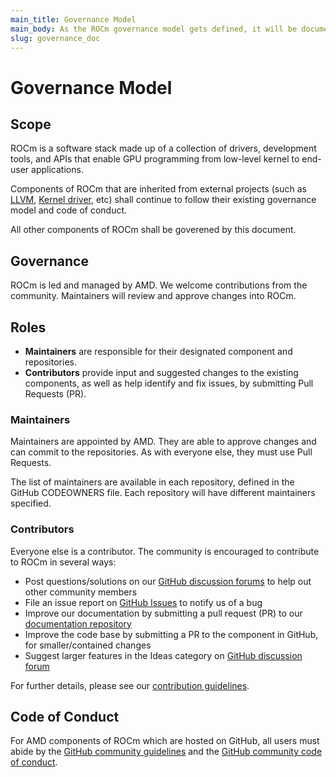```yaml
---
main_title: Governance Model
main_body: As the ROCm governance model gets defined, it will be documented here.
slug: governance_doc
---
```


# Governance Model

## Scope

ROCm is a software stack made up of a collection of drivers, development tools, and APIs that enable GPU programming from low-level kernel to end-user applications.

Components of ROCm that are inherited from external projects (such as [LLVM][LLVM], [Kernel driver][Kernel Driver], etc) shall continue to follow their existing governance model and code of conduct.

All other components of ROCm shall be goverened by this document.

## Governance

ROCm is led and managed by AMD.  We welcome contributions from the community.  Maintainers will review and approve changes into ROCm.

## Roles

* **Maintainers** are responsible for their designated component and repositories.
* **Contributors** provide input and suggested changes to the existing components, as well as help identify and fix issues, by submitting Pull Requests (PR).

### Maintainers

Maintainers are appointed by AMD. They are able to approve changes and can commit to the repositories. As with everyone else, they must use Pull Requests.

The list of maintainers are available in each repository, defined in the GitHub CODEOWNERS file.  Each repository will have different maintainers specified.

### Contributors

Everyone else is a contributor.  The community is encouraged to contribute to ROCm in several ways:

* Post questions/solutions on our [GitHub discussion forums][Github forums] to help out other community members
* File an issue report on [GitHub Issues][Github issues] to notify us of a bug
* Improve our documentation by submitting a pull request (PR) to our [documentation repository][Documentation Github]
* Improve the code base by submitting a PR to the component in GitHub, for smaller/contained changes
* Suggest larger features in the Ideas category on [GitHub discussion forum][Github forums]

For further details, please see our [contribution guidelines][Contribution guidelines].

## Code of Conduct

For AMD components of ROCm which are hosted on GitHub, all users must abide by the [GitHub community guidelines][Github community guidelines] and the [GitHub community code of conduct][Github community code of conduct].

[Github forums]: https://github.com/RadeonOpenCompute/ROCm/discussions
[Github issues]: https://github.com/RadeonOpenCompute/ROCm/issues
[Documentation GitHub]: https://github.com/RadeonOpenCompute/ROCm
[Github community guidelines]: https://docs.github.com/en/site-policy/github-terms/github-community-guidelines
[Github community code of conduct]: https://docs.github.com/en/site-policy/github-terms/github-community-code-of-conduct
[Contribution guidelines]: contributing.md
[Kernel Driver]: https://github.com/RadeonOpenCompute/ROCK-Kernel-Driver
[LLVM]: https://github.com/RadeonOpenCompute/llvm-project

